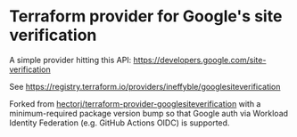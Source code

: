# Terraform provider for Google's site verification

A simple provider hitting this API: https://developers.google.com/site-verification

See https://registry.terraform.io/providers/ineffyble/googlesiteverification

Forked from [hectorj/terraform-provider-googlesiteverification](https://github.com/hectorj/terraform-provider-googlesiteverification) with a minimum-required package version bump so that Google auth via Workload Identity Federation (e.g. GitHub Actions OIDC) is supported.